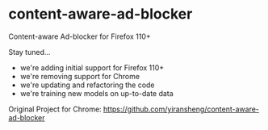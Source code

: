 # content-aware-ad-blocker
Content-aware Ad-blocker for Firefox 110+

 Stay tuned...
 * we're adding initial support for Firefox 110+
 * we're removing support for Chrome
 * we're updating and refactoring the code
 * we're training new models on up-to-date data


Original Project for Chrome: 
https://github.com/yiransheng/content-aware-ad-blocker
